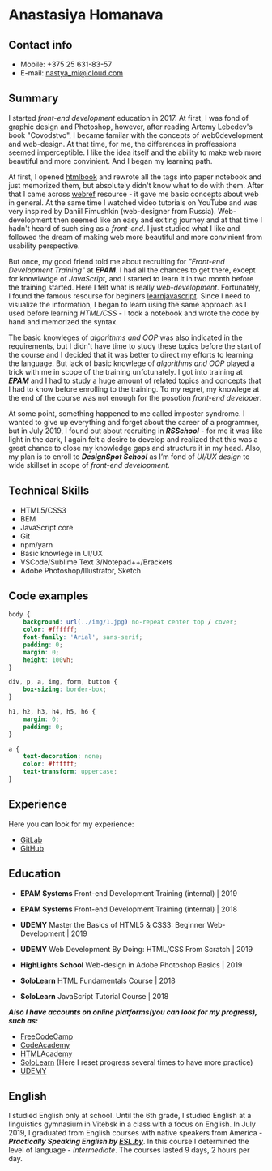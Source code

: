 # Anastasiya Homanava

## Contact info

- Mobile: +375 25 631-83-57
- E-mail: nastya_mi@icloud.com

## Summary

I started *front-end development* education in 2017.
At first, I was fond of graphic design and Photoshop, however, after reading Artemy Lebedev's book "Covodstvo", I became familar with the concepts of web0development and web-design.
At that time, for me, the differences in proffessions seemed imperceptible.
I like the idea itself and the ability to make web more beautiful and more convinient.
And I began my learning path.

At first, I opened [htmlbook](http://htmlbook.ru/) and rewrote all the tags into paper notebook and just memorized them, but absolutely didn't know what to do with them.
After that I came across [webref](https://webref.ru/) resource - it gave me basic concepts about web in general.
At the same time I watched video tutorials on YouTube and was very inspired by Daniil Fimushkin (web-designer from Russia).
Web-development then seemed like an easy and exiting journey and at that time I hadn't heard of such sing as a *front-end*.
I just studied what I like and followed the dream of making web more beautiful and more convinient from usability perspective.

But once, my good friend told me about recruiting for *"Front-end Development Training"* at ***EPAM***.
I had all the chances to get there, except for knowlwdge of *JavaScript*, and I started to learn it in two month before the training started.
Here I felt what is really *web-development*.
Fortunately, I found the famous resourse for beginers [learnjavascript](https://learn.javascript.ru/). Since I need to visualize the information, I began to learn using the same approach as I used before learning *HTML/CSS* - I took a notebook and wrote the code by hand and memorized the syntax.

The basic knowleges of *algorithms and OOP* was also indicated in the requirements, but I didn't have time to study these topics before the start of the course and I decided that it was better to direct my efforts to learning the language. But lack of basic knowlege of *algorithms and OOP* played a trick with me in scope of the training unfotunately.
I got into training at ***EPAM*** and I had to study a huge amount of related topics and concepts that I had to know before enrolling to the training. 
To my regret, my knowlege at the end of the course was not enough for the posotion *front-end developer*.

At some point, something happened to me called imposter syndrome.
I wanted to give up everything and forget about the career of a programmer, but in July 2019, I found out about recruiting in ***RSSchool*** - for me it was like light in the dark, I again felt a desire to develop and realized that this was a great chance to close my knowledge gaps and structure it in my head. 
Also, my plan is to enroll to ***DesignSpot School*** as I’m fond of *UI/UX design* to wide skillset in scope of *front-end development*.

## Technical Skills

- HTML5/CSS3
- BEM
- JavaScript core
- Git
- npm/yarn
- Basic knowlege in UI/UX
- VSCode/Sublime Text 3/Notepad++/Brackets
- Adobe Photoshop/Illustrator, Sketch

## Code examples

```css
body {
    background: url(../img/1.jpg) no-repeat center top / cover;
    color: #ffffff;
    font-family: 'Arial', sans-serif;
    padding: 0;
    margin: 0;
    height: 100vh;
}

div, p, a, img, form, button {
    box-sizing: border-box;
}

h1, h2, h3, h4, h5, h6 {
    margin: 0;
    padding: 0;
}

a {
    text-decoration: none;
    color: #ffffff;
    text-transform: uppercase;
}
```

## Experience

Here you can look for my experience:
- [GitLab](https://gitlab.com/Gomonova)
- [GitHub](https://github.com/anastasiyahomanava)

## Education

- **EPAM Systems**
Front-end Development Training (internal) | 2019

- **EPAM Systems**
Front-end Development Training (internal) | 2018

- **UDEMY**
Master the Basics of HTML5 & CSS3: Beginner Web-Development | 2019

- **UDEMY**
Web Development By Doing: HTML/CSS From Scratch | 2019

- **HighLights School**
Web-design in Adobe Photoshop Basics | 2019

- **SoloLearn**
HTML Fundamentals Course | 2018

- **SoloLearn**
JavaScript Tutorial Course | 2018

***Also I have accounts on online platforms(you can look for my progress), such as:***

- [FreeCodeCamp](https://www.freecodecamp.org/nastyami)
- [CodeAcademy](https://www.codecademy.com/profiles/nastya_mi)
- [HTMLAcademy](https://htmlacademy.ru/profile/id575367)
- [SoloLearn](https://www.sololearn.com/Profile/8358976)
(Here I reset progress several times to have more practice)
- [UDEMY](https://www.udemy.com/user/nastia-mi/)

## English

I studied English only at school. Until the 6th grade, I studied English at a linguistics gymnasium in Vitebsk in a class with a focus on English.
In July 2019, I graduated from English courses with native speakers from America - ***Practically Speaking English by [ESL.by](http://esl.by/)***.
In this course I determined the level of language - *Intermediate*.
The courses lasted 9 days, 2 hours per day.